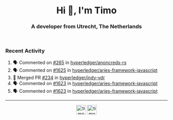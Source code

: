 <h1 align="center">Hi 👋, I'm Timo</h1>
<h3 align="center">A developer from Utrecht, The Netherlands</h3>
<br/>
<!-- https://github.com/rahuldkjain/github-profile-readme-generator --!>

<!--  <p align="left"><img src="https://github-readme-stats.vercel.app/api?username=timoglastra&show_icons=true&count_private=true&" alt="timoglastra" /></p> --!>

<!--
Github language stats
<p align="left"><img src="https://github-readme-stats.vercel.app/api/top-langs/?username=timoglastra&layout=compact" alt="timoglastra" /><p>
-->

<!-- Codestats language stats -->
<!-- <p align="left"><img src="https://codestats-readme.vercel.app/api/top-langs/?username=timoglastra&layout=compact&language_count=12" alt="timoglastra" /><p>    --!>
  
<h3>Recent Activity</h3>

<!--START_SECTION:activity-->
1. 🗣 Commented on [#265](https://github.com/hyperledger/anoncreds-rs/pull/265#issuecomment-1790559721) in [hyperledger/anoncreds-rs](https://github.com/hyperledger/anoncreds-rs)
2. 🗣 Commented on [#1625](https://github.com/hyperledger/aries-framework-javascript/issues/1625#issuecomment-1790553779) in [hyperledger/aries-framework-javascript](https://github.com/hyperledger/aries-framework-javascript)
3. 🎉 Merged PR [#234](https://github.com/hyperledger/indy-vdr/pull/234) in [hyperledger/indy-vdr](https://github.com/hyperledger/indy-vdr)
4. 🗣 Commented on [#1623](https://github.com/hyperledger/aries-framework-javascript/pull/1623#issuecomment-1788245506) in [hyperledger/aries-framework-javascript](https://github.com/hyperledger/aries-framework-javascript)
5. 🗣 Commented on [#1623](https://github.com/hyperledger/aries-framework-javascript/pull/1623#issuecomment-1788241403) in [hyperledger/aries-framework-javascript](https://github.com/hyperledger/aries-framework-javascript)
<!--END_SECTION:activity-->

---

<p align="center">
<a href="https://twitter.com/timoglastra" target="blank"><img align="center" src="https://cdn.jsdelivr.net/npm/simple-icons@3.0.1/icons/twitter.svg" alt="timoglastra" height="30" width="30" /></a>
<a href="https://linkedin.com/in/timoglastra" target="blank"><img align="center" src="https://cdn.jsdelivr.net/npm/simple-icons@3.0.1/icons/linkedin.svg" alt="timoglastra" height="30" width="30" /></a>
</p>



